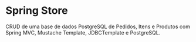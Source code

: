 # Spring Store

CRUD de uma base de dados PostgreSQL de Pedidos, Itens e Produtos com Spring MVC, Mustache Template, JDBCTemplate e PostgreSQL.
